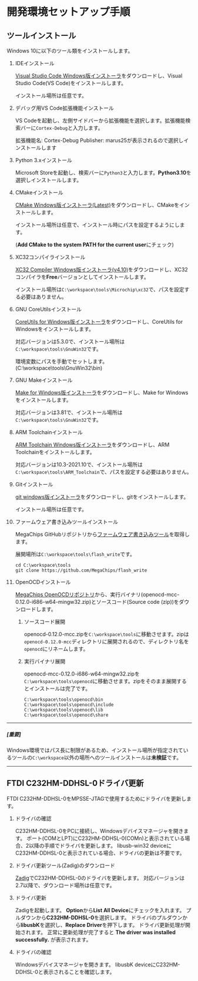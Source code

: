 # 開発環境セットアップ手順

## ツールインストール

Windows 10に以下のツール類をインストールします。

1. IDEインストール

   [Visual Studio Code Windows版インストーラ](https://code.visualstudio.com/download)をダウンロードし、Visual Studio Code(VS Code)をインストールします。

   インストール場所は任意です。

2. デバッグ用VS Code拡張機能インストール

   VS Codeを起動し、左側サイドバーから拡張機能を選択します。拡張機能検索バーに`Cortex-Debug`と入力します。

   拡張機能名: Cortex-Debug Publisher: marus25が表示されるので選択しインストールします

3. Python 3.xインストール

   Microsoft Storeを起動し、検索バーに`Python3`と入力します。**Python3.10**を選択しインストールします。

4. CMakeインストール

   [CMake Windows版インストーラ(Latest)](https://cmake.org/download/)をダウンロードし、CMakeをインストールします。

   インストール場所は任意で、インストール時にパスを設定するようにします。

   (**Add CMake to the system PATH for the current user**にチェック)

5. XC32コンパイラインストール

   [XC32 Compiler Windows版インストーラ(v4.10)](https://ww1.microchip.com/downloads/aemDocuments/documents/DEV/ProductDocuments/SoftwareTools/xc32-v4.10-windows-x64-installer.exe)をダウンロードし、XC32コンパイラを**Free**バージョンとしてインストールします。

   インストール場所は`C:\workspace\tools\Microchip\xc32`で、パスを設定する必要はありません。

6. GNU CoreUtilsインストール

   [CoreUtils for Windows版インストーラ](https://gnuwin32.sourceforge.net/downlinks/coreutils.php)をダウンロードし、CoreUtils for Windowsをインストールします。

   対応バージョンは5.3.0で、インストール場所は`C:\workspace\tools\GnuWin32`です。

   環境変数にパスを手動でセットします。(C:\workspace\tools\GnuWin32\bin)

7. GNU Makeインストール

   [Make for Windows版インストーラ](https://gnuwin32.sourceforge.net/downlinks/make.php)をダウンロードし、Make for Windowsをインストールします。

   対応バージョンは3.81で、インストール場所は`C:\workspace\tools\GnuWin32`です。

8. ARM Toolchainインストール

   [ARM Toolchain Windows版インストーラ](https://developer.arm.com/downloads/-/gnu-rm)をダウンロードし、ARM Toolchainをインストールします。

   対応バージョンは10.3-2021.10で、インストール場所は`C:\workspace\tools\ARM_Toolchain`で、パスを設定する必要はありません。

9. Gitインストール

   [git windows版インストーラ](https://gitforwindows.org/)をダウンロードし、gitをインストールします。

   インストール場所は任意です。

10. ファームウェア書き込みツールインストール

    MegaChips GitHubリポジトリから[ファームウェア書き込みツール](https://github.com/MegaChips/flash_write)を取得します。

    展開場所は`C:\workspace\tools\flash_write`です。
       ```
      cd C:\workspace\tools
      git clone https://github.com/MegaChips/flash_write
       ```

11. OpenOCDインストール

     [MegaChips OpenOCDリポジトリ](https://github.com/MegaChips/openocd/releases/tag/v0.12.0-mcc)から、実行バイナリ(openocd-mcc-0.12.0-i686-w64-mingw32.zip)とソースコード(Source code (zip))をダウンロードします。

    1. ソースコード展開

       openocd-0.12.0-mcc.zipを`C:\workspace\tools`に移動させます。zipは`openocd-0.12.0-mcc`ディレクトリに展開されるので、ディレクトリ名を`openocd`にリネームします。

    2. 実行バイナリ展開

       openocd-mcc-0.12.0-i686-w64-mingw32.zipを`C:\workspace\tools\openocd`に移動させます。zipをそのまま展開するとインストールは完了です。

       ```
       C:\workspace\tools\openocd\bin
       C:\workspace\tools\openocd\include
       C:\workspace\tools\openocd\lib
       C:\workspace\tools\openocd\share
       ```

       

------

##### [重要]

Windows環境ではパス長に制限があるため、インストール場所が指定されているツールの`C:\workspace`以外の場所へのツールインストールは**未検証**です。

-----

## FTDI C232HM-DDHSL-0ドライバ更新

FTDI C232HM-DDHSL-0をMPSSE-JTAGで使用するためにドライバを更新します。

1. ドライバの確認

   C232HM-DDHSL-0をPCに接続し、Windowsデバイスマネージャを開きます。
   ポート(COMとLPT)にC232HM-DDHSL-0(COMn)と表示されている場合、2以降の手順でドライバを更新します。
   libusb-win32 deviceにC232HM-DDHSL-0と表示されている場合、ドライバの更新は不要です。

2. ドライバ更新ツール(Zadig)のダウンロード

   [Zadig](https://zadig.akeo.ie/)でC232HM-DDHSL-0のドライバを更新します。
   対応バージョンは2.7以降で、ダウンロード場所は任意です。

3. ドライバ更新

   Zadigを起動します。
   **Option**から**List All Device**にチェックを入れます。
   プルダウンから**C232HM-DDHSL-0**を選択します。
   ドライバのプルダウンから**libusbK**を選択し、**Replace Driver**を押下します。
   ドライバ更新処理が開始されます。
   正常に更新処理が完了すると **The driver was installed successfully.** が表示されます。

4. ドライバの確認

   Windowsデバイスマネージャを開きます。
   libusbK deviceにC232HM-DDHSL-0と表示されることを確認します。
